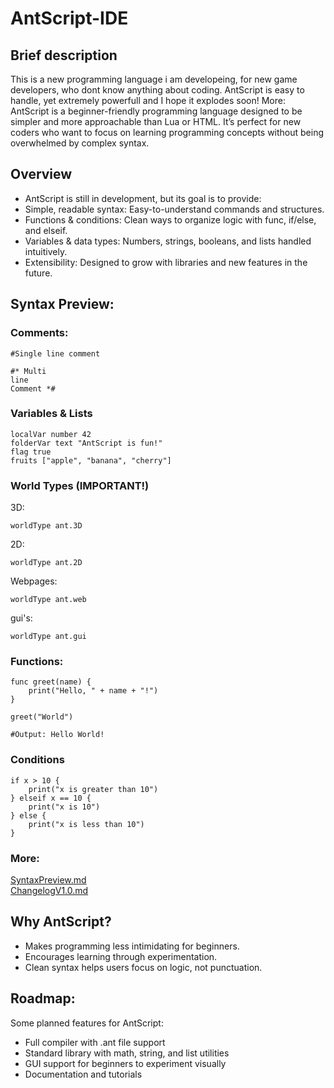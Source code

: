 # AntScript-IDE
## Brief description
This is a new programming language i am developeing, for new game developers, who dont know anything about coding. AntScript is easy to handle, yet extremely powerfull and I hope it explodes soon!
More:
AntScript is a beginner-friendly programming language designed to be simpler and more approachable than Lua or HTML. It’s perfect for new coders who want to focus on learning programming concepts without being overwhelmed by complex syntax.

## Overview
- AntScript is still in development, but its goal is to provide:
- Simple, readable syntax: Easy-to-understand commands and structures.
- Functions & conditions: Clean ways to organize logic with func, if/else, and elseif.
- Variables & data types: Numbers, strings, booleans, and lists handled intuitively.
- Extensibility: Designed to grow with libraries and new features in the future.

## Syntax Preview:
### Comments:
```
#Single line comment

#* Multi
line
Comment *#

```
### Variables & Lists
```
localVar number 42
folderVar text "AntScript is fun!"
flag true
fruits ["apple", "banana", "cherry"]
```
### World Types (IMPORTANT!)
3D:
```
worldType ant.3D
```
2D:
```
worldType ant.2D
```
Webpages:
```
worldType ant.web
```
gui's:
```
worldType ant.gui
```
### Functions:
```
func greet(name) {
    print("Hello, " + name + "!")
}

greet("World")

#Output: Hello World!
```
### Conditions
```
if x > 10 {
    print("x is greater than 10")
} elseif x == 10 {
    print("x is 10")
} else {
    print("x is less than 10")
}
```
### More:
[SyntaxPreview.md](https://github.com/AntScript-org/AntScript-IDE/blob/main/SyntaxPreview.md)<br/>
[ChangelogV1.0.md](https://github.com/AntScript-org/AntScript-IDE/blob/main/ChangelogV1.0.md)
## Why AntScript? 

- Makes programming less intimidating for beginners.
- Encourages learning through experimentation.
- Clean syntax helps users focus on logic, not punctuation.

## Roadmap:
Some planned features for AntScript:
- Full compiler with .ant file support
- Standard library with math, string, and list utilities
- GUI support for beginners to experiment visually
- Documentation and tutorials
